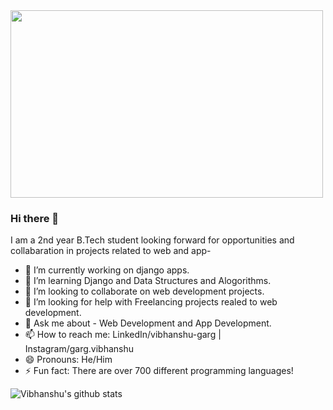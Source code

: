 <img src="https://marvel-b1-cdn.bc0a.com/f00000000075552/www.perforce.com/sites/default/files/image/2019-01/image-blog-what-code-quality.jpg" height=300px width=500px >

### Hi there 👋

I am a 2nd year B.Tech student looking forward for opportunities and collabaration in projects related to web and app-

- 🔭 I’m currently working on django apps.
- 🌱 I’m learning Django and Data Structures and Alogorithms.
- 👯 I’m looking to collaborate on web development projects.
- 🤔 I’m looking for help with Freelancing projects realed to web development.
- 💬 Ask me about - Web Development and App Development.
- 📫 How to reach me: LinkedIn/vibhanshu-garg | Instagram/garg.vibhanshu
- 😄 Pronouns: He/Him
- ⚡ Fun fact:  There are over 700 different programming languages! 

![Vibhanshu's github stats](https://github-readme-stats.vercel.app/api?username=vibhanshu2001)

